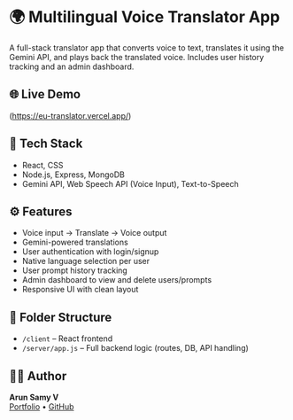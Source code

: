 # 🌍 Multilingual Voice Translator App

A full-stack translator app that converts voice to text, translates it using the Gemini API, and plays back the translated voice. Includes user history tracking and an admin dashboard.

## 🌐 Live Demo
(https://eu-translator.vercel.app/)

## 🧪 Tech Stack
- React, CSS  
- Node.js, Express, MongoDB  
- Gemini API, Web Speech API (Voice Input), Text-to-Speech  

## ⚙️ Features
- Voice input → Translate → Voice output  
- Gemini-powered translations  
- User authentication with login/signup  
- Native language selection per user  
- User prompt history tracking  
- Admin dashboard to view and delete users/prompts  
- Responsive UI with clean layout

## 📁 Folder Structure
- `/client` – React frontend  
- `/server/app.js` – Full backend logic (routes, DB, API handling)

## 🧑‍💻 Author
**Arun Samy V**  
[Portfolio](https://arunsamy.vercel.app) • [GitHub](https://github.com/arunsamy4444)
